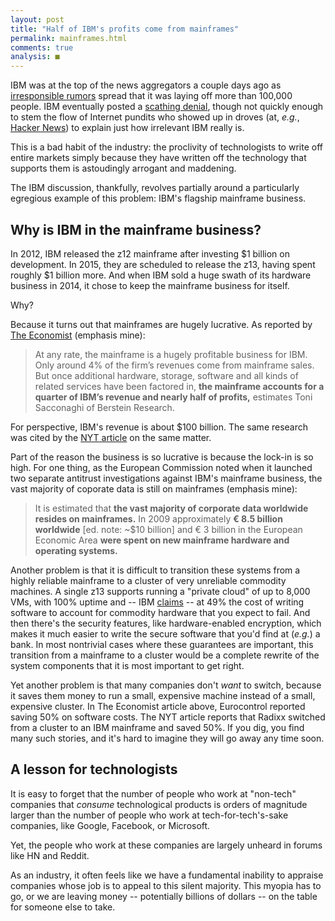 ```yaml
---
layout: post
title: "Half of IBM's profits come from mainframes"
permalink: mainframes.html
comments: true
analysis: ■
---
```



IBM was at the top of the news aggregators a couple days ago as [irresponsible rumors](http://www.donotlink.com/www.forbes.com/sites/robertcringely/2015/01/22/next-weeks-bloodbath-at-ibm-wont-fix-the-real-problem/) spread that it was laying off more than 100,000 people. IBM eventually posted a [scathing denial](https://ibmhkblog.wordpress.com/), though not quickly enough to stem the flow of Internet pundits who showed up in droves (at, *e.g.*, [Hacker News](https://news.ycombinator.com/item?id=8944637)) to explain just how irrelevant IBM really is.

This is a bad habit of the industry: the proclivity of technologists to write off entire markets simply because they have written off the technology that supports them is astoudingly arrogant and maddening.

The IBM discussion, thankfully, revolves partially around a particularly egregious example of this problem: IBM's flagship mainframe business.


## Why is IBM in the mainframe business?
In 2012, IBM released the z12 mainframe after investing $1 billion on development. In 2015, they are scheduled to release the z13, having spent roughly $1 billion more. And when IBM sold a huge swath of its hardware business in 2014, it chose to keep the mainframe business for itself.

Why?

Because it turns out that mainframes are hugely lucrative. As reported by [The Economist](http://www.economist.com/blogs/schumpeter/2012/09/ibms-mainframes) (emphasis mine):

> At any rate, the mainframe is a hugely profitable business for IBM. Only around 4% of the firm’s revenues come from mainframe sales. But once additional hardware, storage, software and all kinds of related services have been factored in, **the mainframe accounts for a quarter of IBM’s revenue and nearly half of profits,** estimates Toni Sacconaghi of Berstein Research.

For perspective, IBM's revenue is about $100 billion. The same research was cited by the [NYT article](http://bits.blogs.nytimes.com/2015/01/13/ibm-introduces-z13-a-mainframe-for-the-smartphone-economy/) on the same matter.

Part of the reason the business is so lucrative is because the lock-in is so high. For one thing, as the European Commission noted when it launched two separate antitrust investigations against IBM's mainframe business, the vast majority of coporate data is still on mainframes (emphasis mine):

> It is estimated that **the vast majority of corporate data worldwide resides on mainframes.** In 2009 approximately **€ 8.5 billion worldwide** [ed. note: ~$10 billion] and € 3 billion in the European Economic Area **were spent on new mainframe hardware and operating systems.**

Another problem is that it is difficult to transition these systems from a highly reliable mainframe to a cluster of very unreliable commodity machines. A single z13 supports running a "private cloud" of up to 8,000 VMs, with 100% uptime and  -- IBM [claims](http://www.fool.com/investing/general/2015/01/24/heres-why-ibm-is-still-building-mainframes.aspx) -- at 49% the cost of writing software to account for commodity hardware that you expect to fail. And then there's the security features, like hardware-enabled encryption, which makes it much easier to write the secure software that you'd find at (*e.g.*) a bank. In most nontrivial cases where these guarantees are important, this transition from a mainframe to a cluster would be a complete rewrite of the system components that it is most important to get right.

Yet another problem is that many companies don't *want* to switch, because it saves them money to run a small, expensive machine instead of a small, expensive cluster. In The Economist article above, Eurocontrol reported saving 50% on software costs. The NYT article reports that Radixx switched from a cluster to an IBM mainframe and saved 50%. If you dig, you find many such stories, and it's hard to imagine they will go away any time soon.

## A lesson for technologists
It is easy to forget that the number of people who work at "non-tech" companies that *consume* technological products is orders of magnitude larger than the number of people who work at tech-for-tech's-sake companies, like Google, Facebook, or Microsoft.

Yet, the people who work at these companies are largely unheard in forums like HN and Reddit.

As an industry, it often feels like we have a fundamental inability to appraise companies whose job is to appeal to this silent majority. This myopia has to go, or we are leaving money -- potentially billions of dollars -- on the table for someone else to take.





























